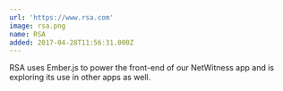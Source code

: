 ```yaml
---
url: 'https://www.rsa.com'
image: rsa.png
name: RSA
added: 2017-04-28T11:56:31.000Z
---
```

RSA uses Ember.js to power the front-end of our NetWitness app and is exploring its use in other apps as well.